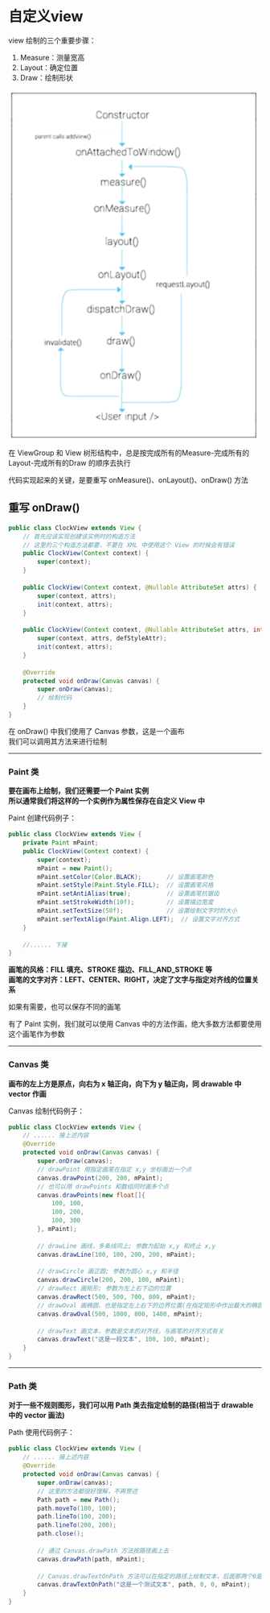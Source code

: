# 自定义view
view 绘制的三个重要步骤：  
1. Measure：测量宽高  
2. Layout：确定位置  
3. Draw：绘制形状  

![自定义View调用方法](img/CustomView.png)  

在 ViewGroup 和 View 树形结构中，总是按完成所有的Measure-完成所有的Layout-完成所有的Draw 的顺序去执行  

代码实现起来的关键，是要重写 onMeasure()、onLayout()、onDraw() 方法  

## 重写 onDraw()
``` Java
public class ClockView extends View {
    // 首先应该实现创建该实例时的构造方法
    // 这里的三个构造方法都要，不要在 XML 中使用这个 View 的时候会有错误
    public ClockView(Context context) { 
        super(context); 
    }

    public ClockView(Context context, @Nullable AttributeSet attrs) {
        super(context, attrs);
        init(context, attrs);
    }

    public ClockView(Context context, @Nullable AttributeSet attrs, int defStyleAttr) {
        super(context, attrs, defStyleAttr);
        init(context, attrs);
    }

    @Override
    protected void onDraw(Canvas canvas) {
        super.onDraw(canvas);
        // 绘制代码
    }
}
```

在 onDraw() 中我们使用了 Canvas 参数，这是一个画布  
我们可以调用其方法来进行绘制  

---------------
### Paint 类
**要在画布上绘制，我们还需要一个 Paint 实例**  
**所以通常我们将这样的一个实例作为属性保存在自定义 View 中**  

Paint 创建代码例子：  
``` Java
public class ClockView extends View {
    private Paint mPaint;
    public ClockView(Context context) {
        super(context); 
        mPaint = new Paint();
        mPaint.setColor(Color.BLACK);       // 设置画笔颜色
        mPaint.setStyle(Paint.Style.FILL);  // 设置画笔风格
        mPaint.setAntiAlias(true);          // 设置画笔抗锯齿
        mPaint.setStrokeWidth(10f);         // 设置描边宽度
        mPaint.setTextSize(50f);            // 设置绘制文字时的大小
        mPaint.serTextAlign(Paint.Align.LEFT);  // 设置文字对齐方式
    }

    //...... 下接
}
```

**画笔的风格：FILL 填充、STROKE 描边、FILL_AND_STROKE 等**  
**画笔的文字对齐：LEFT、CENTER、RIGHT，决定了文字与指定对齐线的位置关系**  

如果有需要，也可以保存不同的画笔  

有了 Paint 实例，我们就可以使用 Canvas 中的方法作画，绝大多数方法都要使用这个画笔作为参数  

------------------
### Canvas 类
**画布的左上方是原点，向右为 x 轴正向，向下为 y 轴正向，同 drawable 中 vector 作画**  

Canvas 绘制代码例子：  
``` Java
public class ClockView extends View {
    // ...... 接上述内容
    @Override
    protected void onDraw(Canvas canvas) {
        super.onDraw(canvas);
        // drawPoint 用指定画笔在指定 x,y 坐标画出一个点
        canvas.drawPoint(200, 200, mPaint);
        // 也可以用 drawPoints 和数组同时画多个点
        canvas.drawPoints(new float[]{
            100, 100,
            100, 200,
            100, 300
        }, mPaint);
        
        // drawLine 画线，多条线同上; 参数为起始 x,y 和终止 x,y
        canvas.drawLine(100, 100, 200, 200, mPaint);

        // drawCircle 画正圆; 参数为圆心 x,y 和半径
        canvas.drawCircle(200, 200, 100, mPaint);
        // drawRect 画矩形; 参数为左上右下边的位置
        canvas.drawRect(500, 500, 700, 800, mPaint);
        // drawOval 画椭圆，也是指定左上右下的边界位置(在指定矩形中作出最大的椭圆)
        canvas.drawOval(500, 1000, 800, 1400, mPaint);

        // drawText 画文本，参数是文本的对齐线，与画笔的对齐方式有关
        canvas.drawText("这是一段文本", 100, 100, mPaint);
    }
}
```

--------------
### Path 类
**对于一些不规则图形，我们可以用 Path 类去指定绘制的路径(相当于 drawable 中的 vector 画法)**  

Path 使用代码例子：  
``` Java
public class ClockView extends View {
    // ...... 接上述内容
    @Override
    protected void onDraw(Canvas canvas) {
        super.onDraw(canvas);
        // 这里的方法都很好理解，不再赘述
        Path path = new Path();
        path.moveTo(100, 100);
        path.lineTo(100, 200);
        path.lineTo(200, 200);
        path.close();
        
        // 通过 Canvas.drawPath 方法按路径画上去
        canvas.drawPath(path, mPaint);

        // Canvas.drawTextOnPath 方法可以在指定的路径上绘制文本，后面那两个0是 x 和 y 的偏移
        canvas.drawTextOnPath("这是一个测试文本", path, 0, 0, mPaint);
    }
}
```